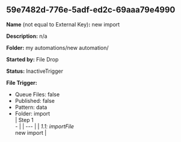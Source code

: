 ## 59e7482d-776e-5adf-ed2c-69aaa79e4990

**Name** (not equal to External Key)**:** new import

**Description:** n/a

**Folder:** my automations/new automation/

**Started by:** File Drop

**Status:** InactiveTrigger

**File Trigger:**

* Queue Files: false
* Published: false
* Pattern: data
* Folder:  import\
| Step 1<br>_-_ |
| --- |
| _1.1: importFile_<br>new import |
